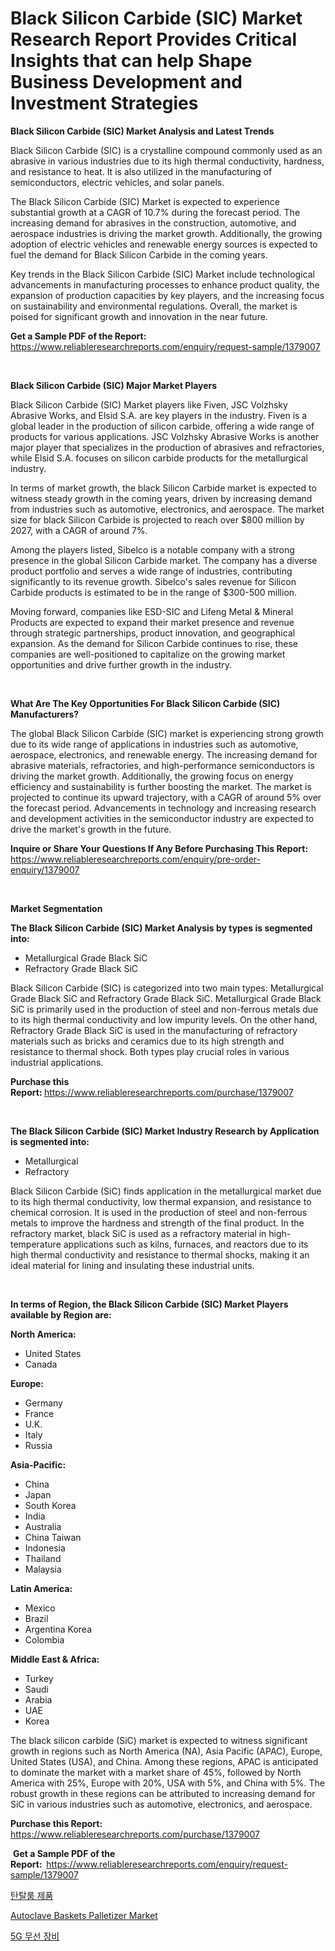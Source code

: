 <p><h1>Black Silicon Carbide (SIC) Market Research Report Provides Critical Insights that can help Shape Business Development and Investment Strategies</h1></p><p><strong>Black Silicon Carbide (SIC) Market Analysis and Latest Trends</strong></p>
<p><p>Black Silicon Carbide (SIC) is a crystalline compound commonly used as an abrasive in various industries due to its high thermal conductivity, hardness, and resistance to heat. It is also utilized in the manufacturing of semiconductors, electric vehicles, and solar panels.</p><p>The Black Silicon Carbide (SIC) Market is expected to experience substantial growth at a CAGR of 10.7% during the forecast period. The increasing demand for abrasives in the construction, automotive, and aerospace industries is driving the market growth. Additionally, the growing adoption of electric vehicles and renewable energy sources is expected to fuel the demand for Black Silicon Carbide in the coming years.</p><p>Key trends in the Black Silicon Carbide (SIC) Market include technological advancements in manufacturing processes to enhance product quality, the expansion of production capacities by key players, and the increasing focus on sustainability and environmental regulations. Overall, the market is poised for significant growth and innovation in the near future.</p></p>
<p><strong>Get a Sample PDF of the Report:&nbsp;</strong> <a href="https://www.reliableresearchreports.com/enquiry/request-sample/1379007">https://www.reliableresearchreports.com/enquiry/request-sample/1379007</a></p>
<p>&nbsp;</p>
<p><strong>Black Silicon Carbide (SIC) Major Market Players</strong></p>
<p><p>Black Silicon Carbide (SIC) Market players like Fiven, JSC Volzhsky Abrasive Works, and Elsid S.A. are key players in the industry. Fiven is a global leader in the production of silicon carbide, offering a wide range of products for various applications. JSC Volzhsky Abrasive Works is another major player that specializes in the production of abrasives and refractories, while Elsid S.A. focuses on silicon carbide products for the metallurgical industry.</p><p>In terms of market growth, the black Silicon Carbide market is expected to witness steady growth in the coming years, driven by increasing demand from industries such as automotive, electronics, and aerospace. The market size for black Silicon Carbide is projected to reach over $800 million by 2027, with a CAGR of around 7%.</p><p>Among the players listed, Sibelco is a notable company with a strong presence in the global Silicon Carbide market. The company has a diverse product portfolio and serves a wide range of industries, contributing significantly to its revenue growth. Sibelco's sales revenue for Silicon Carbide products is estimated to be in the range of $300-500 million.</p><p>Moving forward, companies like ESD-SIC and Lifeng Metal & Mineral Products are expected to expand their market presence and revenue through strategic partnerships, product innovation, and geographical expansion. As the demand for Silicon Carbide continues to rise, these companies are well-positioned to capitalize on the growing market opportunities and drive further growth in the industry.</p></p>
<p>&nbsp;</p>
<p><strong>What Are The Key Opportunities For Black Silicon Carbide (SIC) Manufacturers?</strong></p>
<p><p>The global Black Silicon Carbide (SIC) market is experiencing strong growth due to its wide range of applications in industries such as automotive, aerospace, electronics, and renewable energy. The increasing demand for abrasive materials, refractories, and high-performance semiconductors is driving the market growth. Additionally, the growing focus on energy efficiency and sustainability is further boosting the market. The market is projected to continue its upward trajectory, with a CAGR of around 5% over the forecast period. Advancements in technology and increasing research and development activities in the semiconductor industry are expected to drive the market's growth in the future.</p></p>
<p><strong>Inquire or Share Your Questions If Any Before Purchasing This Report:</strong> <a href="https://www.reliableresearchreports.com/enquiry/pre-order-enquiry/1379007">https://www.reliableresearchreports.com/enquiry/pre-order-enquiry/1379007</a></p>
<p>&nbsp;</p>
<p><strong>Market Segmentation</strong></p>
<p><strong>The Black Silicon Carbide (SIC) Market Analysis by types is segmented into:</strong></p>
<p><ul><li>Metallurgical Grade Black SiC</li><li>Refractory Grade Black SiC</li></ul></p>
<p><p>Black Silicon Carbide (SIC) is categorized into two main types: Metallurgical Grade Black SiC and Refractory Grade Black SiC. Metallurgical Grade Black SiC is primarily used in the production of steel and non-ferrous metals due to its high thermal conductivity and low impurity levels. On the other hand, Refractory Grade Black SiC is used in the manufacturing of refractory materials such as bricks and ceramics due to its high strength and resistance to thermal shock. Both types play crucial roles in various industrial applications.</p></p>
<p><strong>Purchase this Report:&nbsp;</strong><a href="https://www.reliableresearchreports.com/purchase/1379007">https://www.reliableresearchreports.com/purchase/1379007</a></p>
<p>&nbsp;</p>
<p><strong>The Black Silicon Carbide (SIC) Market Industry Research by Application is segmented into:</strong></p>
<p><ul><li>Metallurgical</li><li>Refractory</li></ul></p>
<p><p>Black Silicon Carbide (SiC) finds application in the metallurgical market due to its high thermal conductivity, low thermal expansion, and resistance to chemical corrosion. It is used in the production of steel and non-ferrous metals to improve the hardness and strength of the final product. In the refractory market, black SiC is used as a refractory material in high-temperature applications such as kilns, furnaces, and reactors due to its high thermal conductivity and resistance to thermal shocks, making it an ideal material for lining and insulating these industrial units.</p></p>
<p>&nbsp;</p>
<p><strong>In terms of Region, the Black Silicon Carbide (SIC) Market Players available by Region are:</strong></p>
<p>
    <p> <strong> North America: </strong>
        <ul>
            <li>United States</li>
            <li>Canada</li>
        </ul>
        </p> 
    <p> <strong> Europe: </strong>
        <ul>
            <li>Germany</li>
            <li>France</li>
            <li>U.K.</li>
            <li>Italy</li>
            <li>Russia</li>
        </ul>
        </p> 
    <p> <strong> Asia-Pacific: </strong>
        <ul>
            <li>China</li>
            <li>Japan</li>
            <li>South Korea</li>
            <li>India</li>
            <li>Australia</li>
            <li>China Taiwan</li>
            <li>Indonesia</li>
            <li>Thailand</li>
            <li>Malaysia</li>
        </ul>
        </p> 
    <p> <strong> Latin America: </strong>
        <ul>
            <li>Mexico</li>
            <li>Brazil</li>
            <li>Argentina Korea</li>
            <li>Colombia</li>
        </ul>
        </p> 
    <p> <strong> Middle East & Africa: </strong>
        <ul>
            <li>Turkey</li>
            <li>Saudi</li>
            <li>Arabia</li>
            <li>UAE</li>
            <li>Korea</li>
        </ul>
    </p>
    </p>
<p><p>The black silicon carbide (SiC) market is expected to witness significant growth in regions such as North America (NA), Asia Pacific (APAC), Europe, United States (USA), and China. Among these regions, APAC is anticipated to dominate the market with a market share of 45%, followed by North America with 25%, Europe with 20%, USA with 5%, and China with 5%. The robust growth in these regions can be attributed to increasing demand for SiC in various industries such as automotive, electronics, and aerospace.</p></p>
<p><strong>Purchase this Report: </strong><a href="https://www.reliableresearchreports.com/purchase/1379007">https://www.reliableresearchreports.com/purchase/1379007</a></p>
<p>&nbsp;<strong>Get a Sample PDF of the Report:&nbsp;&nbsp;</strong><a href="https://www.reliableresearchreports.com/enquiry/request-sample/1379007">https://www.reliableresearchreports.com/enquiry/request-sample/1379007</a></p>
<p><strong></strong></p>
<p><p><a href="https://medium.com/@percymckty3ytenzie89676/%ED%83%84%ED%83%88%EB%A3%B8-%EC%A0%9C%ED%92%88-%EC%8B%9C%EC%9E%A5-%EC%A0%90%EC%9C%A0%EC%9C%A8-%EB%B3%80%ED%99%94-%EB%B0%8F-%EC%8B%9C%EC%9E%A5-%EC%84%B1%EC%9E%A5-%ED%8A%B8%EB%A0%8C%EB%93%9C-2024-2031%EB%85%84-e66e12b8696c">탄탈룸 제품</a></p><p><a href="https://forested-sushi-9b0.notion.site/Autoclave-Baskets-Palletizer-Market-Insights-Market-Players-and-Forecast-Till-2031-544df1bfef8d482995461aca67b1a3f6">Autoclave Baskets Palletizer Market</a></p><p><a href="https://medium.com/@joespinka88967/5g-%EB%AC%B4%EC%84%A0-%EC%9E%A5%EB%B9%84-%EC%8B%9C%EC%9E%A5%EC%9D%80-%EC%8B%9C%EC%9E%A5-%EC%A0%90%EC%9C%A0%EC%9C%A8-%EA%B7%9C%EB%AA%A8-%EB%B0%8F-2031%EB%85%84%EA%B9%8C%EC%A7%80%EC%9D%98-%EC%98%88%EC%83%81-%EC%98%88%EC%B8%A1%EC%97%90-%EC%B4%88%EC%A0%90%EC%9D%84-%EB%A7%9E%EC%B6%A5%EB%8B%88%EB%8B%A4-8359048fb382">5G 무선 장비</a></p></p>